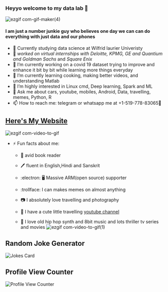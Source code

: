 

### Heyyo welcome to my data lab 👋
![ezgif com-gif-maker(4)](https://user-images.githubusercontent.com/51081461/88593312-f8fbe000-d07c-11ea-89d6-63ef77905417.gif)
#### I am just a number junkie guy who believes one day we can can do everything with just data and our phones
- :open_book: Currently studying data science at Wilfrid laurier Univeristy
- :briefcase: **worked on virtual internships with Deloitte*, KPMG, GE and Quantium and Goldman Sachs* and *Square Enix*
- 🔭 I’m currently working on a covid 19 dataset trying to improve and enhance it bit by bit while learning more things everyday
- 🌱 I’m currently learning cooking, making better videos, and understanding Matlab
- 🤔 I’m highly interested in Linux cmd, Deep learning, Spark and ML
- 💬 Ask me about cars, youtube, mobiles, Android, Data, travelling, memes, Python, R
- 📫 How to reach me: telegram or whatsapp me at +1-519-778-83065:iphone:

## [Here's My Website](https://sites.google.com/view/speedoduel/home)

![ezgif com-video-to-gif](https://user-images.githubusercontent.com/51081461/88572106-43209980-d05c-11ea-9739-f29af2b5bdef.gif)

- ⚡ Fun facts about me:
  - :book: avid book reader
  - :pen: fluent in English,Hindi and Sanskrit
  - :electron: :desktop_computer: Massive ARM(open source) supporter
  - :trollface: I can makes memes on almost anything
  - :camera: I absolutely love travelling and photography
  - :movie_camera: I have a cute little travelling [youtube channel](https://www.youtube.com/channel/UCxdi_-jSimYqHe6zW1IBgfw?view_as=subscriber)
  
  - :dvd: I love old hip hop synth and 8bit music and lots thriller tv series and movies
![ezgif com-video-to-gif(1)](https://user-images.githubusercontent.com/51081461/88572072-38660480-d05c-11ea-8fb5-8f4b5e808df7.gif)

## Random Joke Generator
![Jokes Card](https://readme-jokes.vercel.app/api)
## Profile View Counter
![Profile View Counter](https://komarev.com/ghpvc/?username=speedoduel)





